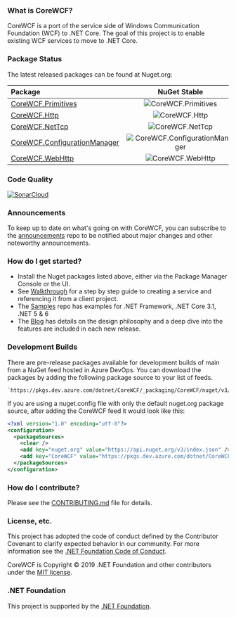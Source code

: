 ### What is CoreWCF? 

CoreWCF is a port of the service side of Windows Communication Foundation (WCF) to .NET Core. The goal of this project is to enable existing WCF services to move to .NET Core.

### Package Status

The latest released packages can be found at Nuget.org:

| Package                                                                                      | NuGet Stable                                                                                     | Downloads                                                                                     |
|:---------------------------------------------------------------------------------------------|:------------------------------------------------------------------------------------------------:|:---------------------------------------------------------------------------------------------:|
| [CoreWCF.Primitives](https://www.nuget.org/packages/CoreWCF.Primitives/)                     | ![CoreWCF.Primitives](https://img.shields.io/nuget/v/CoreWCF.Primitives.svg)                     | ![CoreWCF.Primitives](https://img.shields.io/nuget/dt/CoreWCF.Primitives)                     |
| [CoreWCF.Http](https://www.nuget.org/packages/CoreWCF.Http/)                                 | ![CoreWCF.Http](https://img.shields.io/nuget/v/CoreWCF.Http.svg)                                 | ![CoreWCF.Http](https://img.shields.io/nuget/dt/CoreWCF.Http)                                 |
| [CoreWCF.NetTcp](https://www.nuget.org/packages/CoreWCF.NetTcp/)                             | ![CoreWCF.NetTcp](https://img.shields.io/nuget/v/CoreWCF.NetTcp.svg)                             | ![CoreWCF.NetTcp](https://img.shields.io/nuget/dt/CoreWCF.NetTcp)                             |
| [CoreWCF.ConfigurationManager](https://www.nuget.org/packages/CoreWCF.ConfigurationManager/) | ![CoreWCF.ConfigurationManager](https://img.shields.io/nuget/v/CoreWCF.ConfigurationManager.svg) | ![CoreWCF.ConfigurationManager](https://img.shields.io/nuget/dt/CoreWCF.ConfigurationManager) |
| [CoreWCF.WebHttp](https://www.nuget.org/packages/CoreWCF.WebHttp/) | ![CoreWCF.WebHttp](https://img.shields.io/nuget/v/CoreWCF.WebHttp.svg) | ![CoreWCF.WebHttp](https://img.shields.io/nuget/dt/CoreWCF.WebHttp) |

### Code Quality

[![SonarCloud](https://sonarcloud.io/images/project_badges/sonarcloud-white.svg)](https://sonarcloud.io/summary/new_code?id=CoreWCF_CoreWCF)

### Announcements

To keep up to date on what's going on with CoreWCF, you can subscribe to the [announcements](https://github.com/CoreWCF/announcements) repo to be notified about major changes and other noteworthy announcements.

### How do I get started?

* Install the Nuget packages listed above, either via the Package Manager Console or the UI.
* See [Walkthrough](Documentation/Walkthrough.md) for a step by step guide to creating a service and referencing it from a client project.
* The [Samples](https://github.com/CoreWCF/samples) repo has examples for .NET Framework, .NET Core 3.1, .NET 5 & 6 
* The [Blog](https://corewcf.github.io/) has details on the design philosophy and a deep dive into the features are included in each new release.

### Development Builds

There are pre-release packages available for development builds of main from a NuGet feed hosted in Azure DevOps. You can download the packages by adding the following package source to your list of feeds.

    `https://pkgs.dev.azure.com/dotnet/CoreWCF/_packaging/CoreWCF/nuget/v3/index.json`

If you are using a nuget.config file with only the default nuget.org package source, after adding the CoreWCF feed it would look like this:
```xml
<?xml version="1.0" encoding="utf-8"?>
<configuration>
  <packageSources>
    <clear />
    <add key="nuget.org" value="https://api.nuget.org/v3/index.json" />
    <add key="CoreWCF" value="https://pkgs.dev.azure.com/dotnet/CoreWCF/_packaging/CoreWCF/nuget/v3/index.json" />
  </packageSources>
</configuration>
```

### How do I contribute?

Please see the [CONTRIBUTING.md](CONTRIBUTING.md) file for details.

### License, etc.

This project has adopted the code of conduct defined by the Contributor Covenant to clarify expected behavior in our community.
For more information see the [.NET Foundation Code of Conduct](https://dotnetfoundation.org/code-of-conduct).

CoreWCF is Copyright &copy; 2019 .NET Foundation and other contributors under the [MIT license](LICENSE).

### .NET Foundation

This project is supported by the [.NET Foundation](https://dotnetfoundation.org).
